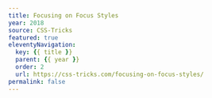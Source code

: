 ```yaml
---
title: Focusing on Focus Styles
year: 2018
source: CSS-Tricks
featured: true
eleventyNavigation:
  key: {{ title }}
  parent: {{ year }}
  order: 2
  url: https://css-tricks.com/focusing-on-focus-styles/
permalink: false
---
```


